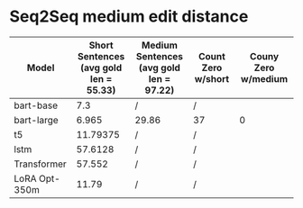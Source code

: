 # Seq2Seq medium edit distance

| Model               | Short Sentences <br> (avg gold len = 55.33)  | Medium Sentences <br> (avg gold len = 97.22) | Count Zero w/short   | Couny Zero w/medium
|---------------------|----------------------------------------------|----------------------------------------------|----------------------|--------------------
| bart-base           | 7.3                                          | /                                            | /                    |
| bart-large          | 6.965                                        | 29.86                                        | 37                   | 0
| t5                  | 11.79375                                     | /                                            | /                    |
| lstm                | 57.6128                                      | /                                            | /                    |
| Transformer         | 57.552                                       | /                                            | /                    |
| LoRA Opt-350m       | 11.79                                        | /                                            | /                    |



